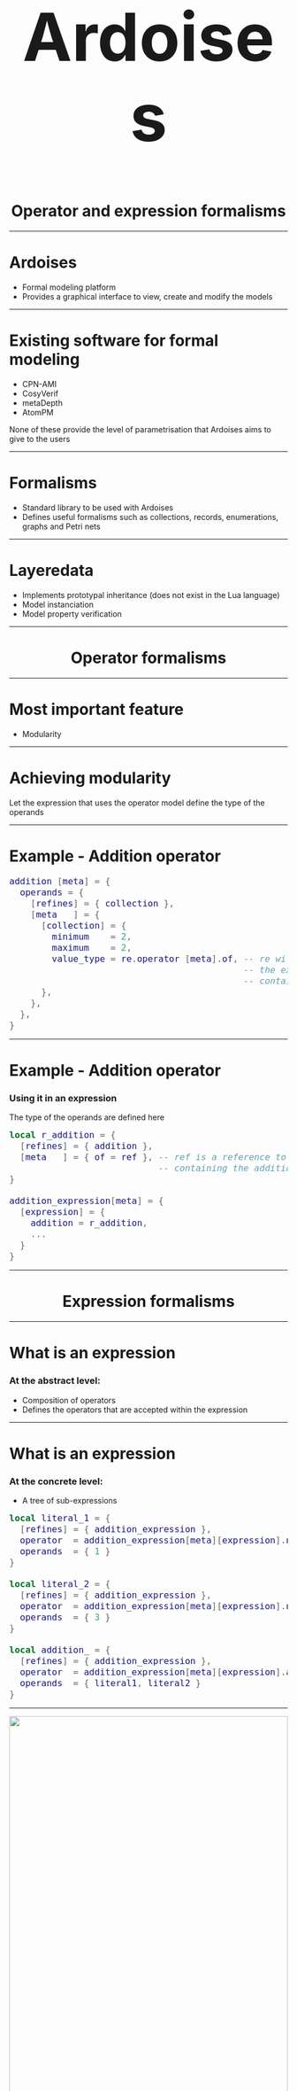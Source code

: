 <!-- footer: Lars Gabriel Annell Rydenvald --->
<!-- page_number: true -->

<style type="text/css">
	pre, code { font-size: 16px !important;  }
</style>

<h1 style="text-align: center; font-size: 120px">Ardoises</h1>
<h1 style="text-align: center">Operator and expression formalisms</h1>

---

# Ardoises
* Formal modeling platform
* Provides a graphical interface to view, create and modify the models

---

# Existing software for formal modeling
* CPN-AMI
* CosyVerif
* metaDepth
* AtomPM

None of these provide the level of parametrisation that Ardoises aims to give to the users

---

# Formalisms

* Standard library to be used with Ardoises
* Defines useful formalisms such as collections, records, enumerations, graphs and Petri nets

---

# Layeredata

* Implements prototypal inheritance (does not exist in the Lua language)
* Model instanciation
* Model property verification

---

<h1 style="text-align: center">Operator formalisms</h1>

---

# Most important feature
* Modularity

--- 

# Achieving modularity

Let the expression that uses the operator model define the type of the operands

---

# Example - Addition operator

```lua
addition [meta] = {
  operands = {
    [refines] = { collection },
    [meta   ] = {
      [collection] = {
        minimum    = 2,
        maximum    = 2,
        value_type = re.operator [meta].of, -- re will be a reference to 
                                            -- the expression instance
                                            -- containing this operator
      },
    },
  },
}
```

---

# Example - Addition operator
### Using it in an expression
The type of the operands are defined here
```lua
local r_addition = {
  [refines] = { addition },
  [meta   ] = { of = ref }, -- ref is a reference to our expression 
                            -- containing the addition operator
}

addition_expression[meta] = {
  [expression] = {
    addition = r_addition,
    ...
  }
}
```
---

<h1 style="text-align: center">Expression formalisms</h1>

---

# What is an expression
### At the abstract level:
* Composition of operators
* Defines the operators that are accepted within the expression

---

# What is an expression
### At the concrete level:
* A tree of sub-expressions

```lua
local literal_1 = {
  [refines] = { addition_expression },
  operator  = addition_expression[meta][expression].number,
  operands  = { 1 }
}

local literal_2 = {
  [refines] = { addition_expression },
  operator  = addition_expression[meta][expression].number,
  operands  = { 3 }
}

local addition_ = {
  [refines] = { addition_expression },
  operator  = addition_expression[meta][expression].addition,
  operands  = { literal1, literal2 }
}
```

---

<img src="expression-tree.png" style="width: 100%">

----

# Unfortunately
In practice, this approach does not work.

---

# Problem

Defining the type of an operand as an expression -> infinite loop. Layeredata should be able to handle this case, but it isn't.

--- 

# Solution

N/A

---

<h1 style="text-align: center;">Grammar generation and parsing</h1>

---

# Problem to solve
Operators and expressions not known beforehand

---

# Some existing lexical analyser generators
* ANTLR
* Flex/Bison
* PEGjs
* LPeg
* LulPeg

---

# Choice: LPeg
* Allows grammar composition
* Convenient LUA integration

---

# Why not LulPeg?
Too slow: parsing <code style="font-size: 25px !important;">(((((sum(30-20))))))</code> takes over 3 minutes for LulPeg, around 2 seconds for LPeg

---


# Generating a grammar from operators

1) Sort by operator priority (descending)
2) Use predetermined patterns for each operator
3) Add the pattern to the grammar

---

# Example

<table>
	<tr style="width: 100%;">
    	<th style="width: 2%;">Operator</th>
        <th style="width: 2%;">Priority</th>
        <th style="width: 2%;">Type</th>
        <th style="width: 2%;">Representation</th>
	</tr>
    <tr>
    	<td style="text-align: center;">Addition</td>
        <td style="text-align: center;">11</td>
        <td style="text-align: center;">binary</td>
        <td style="text-align: center;">'+'</td>
	</tr>
    <tr>
    	<td style="text-align: center;">Substraction</td>
        <td style="text-align: center;">11</td>
        <td style="text-align: center;">binary</td>
        <td style="text-align: center;">'-'</td>
	</tr>
    <tr>
    	<td style="text-align: center;">Multiplication</td>
        <td style="text-align: center;">12</td>
        <td style="text-align: center;">binary</td>
        <td style="text-align: center;">'*'</td>
	</tr>
    <tr>
    	<td style="text-align: center;">Number</td>
        <td style="text-align: center;">15</td>
        <td style="text-align: center;">literal</td>
        <td style="text-align: center;">[0-9]+</td>
	</tr>
</table>

---

# Example
First we create the literal / terminal rule
<pre style="font-size:20px !important;">
&lt;Number&gt; ::= [0-9]+
</pre>
And add it to the grammar
<pre style="font-size: 20px !important;">
&lt;P15&gt; ::= &lt;Number&gt;
</pre>

---

# Example
Then the multiplication rule
<pre style="font-size: 20px !important;">
&lt;Multiplication&gt; ::= &lt;P15&gt; '*' (&lt;P12&gt; | &lt;P15&gt;)
</pre>
And add it to the grammar
<pre style="font-size: 20px !important;">
&lt;P12&gt; ::= &lt;Multiplication&gt; | &lt;P15&gt;
&lt;P15&gt; ::= &lt;Number&gt;
</pre>

---

# Example
Then repeat for the addition and substraction operators
<pre style="font-size: 20px;">
&lt;Addition&gt;     ::= &lt;P12&gt; '+' (&lt;P11&gt; | &lt;P12&gt;)
&lt;Substraction&gt; ::= &lt;P12&gt; '-' (&lt;P11&gt; | &lt;P12&gt;)
</pre>
And our grammar finally looks like this
<pre style="font-size: 20px;">
&lt;S&gt;   ::= &lt;P11&gt;
&lt;P11&gt; ::= &lt;Addition&gt; | &lt;Substraction&gt; | &lt;P12&gt;
&lt;P12&gt; ::= &lt;Multiplication&gt; | &lt;P15&gt;
&lt;P15&gt; ::= &lt;Number&gt;
</pre>

---

# Some considerations
1. Literals and n-ary operators should have the highest priority of the different operators.
2. If our expression allows variables, they must be added last.
3. Patterns have been created for the most common operator types; if other types are needed, the pattern must be defined for the parser to be able to handle it.

---

# Problem with LPeg

## It doesn't accept left recursion

---

# Why is this a problem?

No left recursion &rArr; no "native" solution for left-associative binary operators

---

# Why is this a problem

An input such as <pre>1 + 2 + 3</pre> will always be parsed into
<pre>{ 1 + { 2 + 3 } }</pre>
by LPeg, while we might want
<pre>{ { 1 + 2 } + 3 }</pre>

---

# Solution

Assuming our <code>addition</code> operator is left-associative, once LPeg has produced the  table

<pre>{ 1 + { 2 + 3 } }</pre>

we can simply operate on it in a recursive fashion to obtain what we want, i.e.

<pre>{ { 1 + 2 } + 3 }</pre>

---

# How to create a pattern for a new operator type

1.  Decide on operator type name, e.g. *quaternary*
2.  Create the pattern
```lua
local pattern = (
  next_expr * white * first * white *
  lp.V("axiom") * white * second * white *
  lp.V("axiom") * white * third * white * (curr_expr + next_expr)
)
```
3. Create a capture function, can be as simple as just returning a table
4. Insert into our `patterns` table

---

# How to create a pattern for a new operator type

Example of a capture function for our *quaternary* operator
```lua
-- p is the pattern from the last slide
function quaternary_capture (p)
  -- We use LPegs capture and apply function operator ( / )
  return p / function (left, op1, middle1, op2, middle2, op3, right)
    -- And we basically return a table
    -- We could just use LPeg.Ct (capture table)
    -- However if we need to define the keys of our table,
    -- we can't use that function, since LPeg.Ct returns a table
    -- with numbers as keys
    return {
      left    = left,
      op      = op1,
      op2     = op2,
      op3     = op3,
      middle1 = middle1,
      middle2 = middle2,
      right   = right,
      op_type = "quaternary"
    }
  end
end
```

--- 

# How to create a pattern for a new operator type

When all this is done, we add it to our <code style="font-size:25px !important">patterns</code> table (in parser.lua)

---

It should look like this

```lua
local patterns = {
  ...,
  quaternary = function (operator, curr_expr, next_expr)
    -- We start by getting the textual representations
    -- of the operator
    local first, second, third = lp.P(operator.operator),
      lp.P(operator.operator1), lp.P(operator.operator2)
      
    -- We tell LPeg to capture these represantions (tokens)
    first = lp.C(first)
    second = lp.C(second)
    third = lp.C(third)
    
    -- Create the pattern
    local pattern = (
      next_expr * white * first * white *
      lp.V("axiom") * white * second * white * lp.V("axiom") * white *
      third * white * (curr_expr + next_expr)
    )
    
    -- Return the capture function
    return quaternary_capture(pattern)
  end,
  ...
}
```

<code style="font-size:25px!important">operator</code> is the operator object, <code style="font-size:25px!important">curr_expr</code> references the operator's level in the grammar, and <code style="font-size:25px!important">next_expr</code> is the level above.

